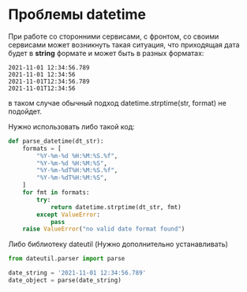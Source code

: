 # Проблемы datetime
При работе со сторонними сервисами, с фронтом, со своими сервисами
может возникнуть такая ситуация, что приходящая дата будет в **string** формате
и может быть в разных форматах:
```
2021-11-01 12:34:56.789
2021-11-01 12:34:56
2021-11-01T12:34:56.789
2021-11-01T12:34:56
```
в таком случае обычный подход datetime.strptime(str, format) не подойдет.

Нужно использовать либо такой код:
```Python
def parse_datetime(dt_str):
    formats = [
        "%Y-%m-%d %H:%M:%S.%f",
        "%Y-%m-%d %H:%M:%S",
        "%Y-%m-%dT%H:%M:%S.%f",
        "%Y-%m-%dT%H:%M:%S",
    ]
    for fmt in formats:
        try:
            return datetime.strptime(dt_str, fmt)
        except ValueError:
            pass
    raise ValueError("no valid date format found")
```
Либо библиотеку dateutil (Нужно дополнительно устанавливать)
```Python
from dateutil.parser import parse

date_string = '2021-11-01 12:34:56.789'
date_object = parse(date_string)
```

